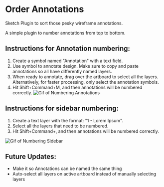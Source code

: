 # Order Annotations
Sketch Plugin to sort those pesky wireframe annotations.

A simple plugin to number annotations from top to bottom.

## Instructions for Annotation numbering:
1. Create a symbol named "Annotation" with a text field.
2. Use symbol to annotate design. Make sure to copy and paste annotations so all have differently named layers.
3. When ready to annotate, drag over the artboard to select all the layers. Alternatively, for faster processing, only select the annotation symbols. 
4. Hit Shift+Command+M, and then annotations will be numbered correctly.
![Gif of Numbering Annotations](https://i.gyazo.com/cd27ee244bc3423d001fc848a9875a07.gif)

## Instructions for sidebar numbering:
1. Create a text layer with the format: "1 - Lorem Ipsum".
2. Select all the layers that need to be numbered.
3. Hit Shift+Command+, and then annotations will be numbered correctly.

![Gif of Numbering Sidebar](https://i.gyazo.com/84eb20af7fb942ec6fe4d61b90ad4905.gif)

## Future Updates:
* Make it so Annotations can be named the same thing
* Auto-select all layers on active artboard instead of manually selecting layers
